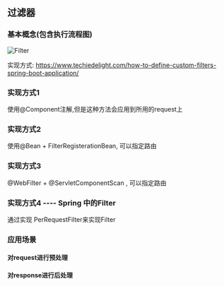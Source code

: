 ## 过滤器  
### 基本概念(包含执行流程图)  
![Filter](http://www.mkjava.com/tutorial/images/filter.png)


实现方式: https://www.techiedelight.com/how-to-define-custom-filters-spring-boot-application/  

### 实现方式1  
使用@Component注解,但是这种方法会应用到所用的request上  
### 实现方式2  
使用@Bean + FilterRegisterationBean, 可以指定路由  
  
### 实现方式3  
@WebFilter + @ServletComponentScan , 可以指定路由  
###  实现方式4 ---- Spring 中的Filter
通过实现  PerRequestFilter来实现Filter
### 应用场景  
#### 对request进行预处理  
#### 对response进行后处理  